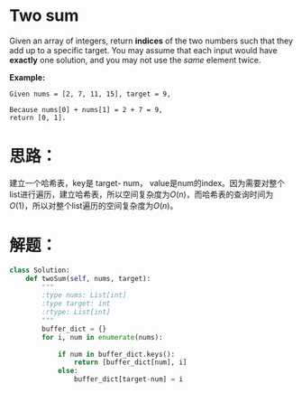 # Two sum

Given an array of integers, return **indices** of the two numbers such that they add up to a specific target. You may assume that each input would have **exactly** one solution, and you may not use the *same* element twice.

**Example:**

```
Given nums = [2, 7, 11, 15], target = 9,

Because nums[0] + nums[1] = 2 + 7 = 9,
return [0, 1].
```



# 思路：

建立一个哈希表，key是 target- num， value是num的index。因为需要对整个list进行遍历，建立哈希表，所以空间复杂度为$O(n)$，而哈希表的查询时间为$O(1)$，所以对整个list遍历的空间复杂度为$O(n)$。

# 解题：

```python
class Solution:
    def twoSum(self, nums, target):
        """
        :type nums: List[int]
        :type target: int
        :rtype: List[int]
        """
        buffer_dict = {}
        for i, num in enumerate(nums):
            
            if num in buffer_dict.keys():
                return [buffer_dict[num], i]
            else:
                buffer_dict[target-num] = i
                
```

